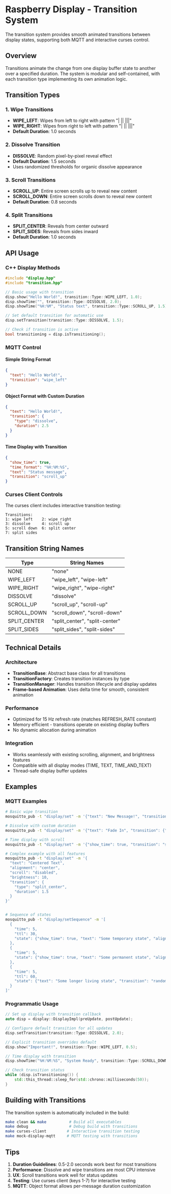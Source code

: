 # Raspberry Display - Transition System

The transition system provides smooth animated transitions between display states, supporting both MQTT and interactive curses control.

## Overview

Transitions animate the change from one display buffer state to another over a specified duration. The system is modular and self-contained, with each transition type implementing its own animation logic.

## Transition Types

### 1. **Wipe Transitions**
- **WIPE_LEFT**: Wipes from left to right with pattern "| || |||"
- **WIPE_RIGHT**: Wipes from right to left with pattern "| || |||"
- **Default Duration**: 1.0 seconds

### 2. **Dissolve Transition**  
- **DISSOLVE**: Random pixel-by-pixel reveal effect
- **Default Duration**: 1.5 seconds
- Uses randomized thresholds for organic dissolve appearance

### 3. **Scroll Transitions**
- **SCROLL_UP**: Entire screen scrolls up to reveal new content
- **SCROLL_DOWN**: Entire screen scrolls down to reveal new content  
- **Default Duration**: 0.8 seconds

### 4. **Split Transitions**
- **SPLIT_CENTER**: Reveals from center outward
- **SPLIT_SIDES**: Reveals from sides inward
- **Default Duration**: 1.0 seconds

## API Usage

### C++ Display Methods

```cpp
#include "display.hpp"
#include "transition.hpp"

// Basic usage with transition
disp.show("Hello World!", transition::Type::WIPE_LEFT, 1.0);
disp.showTime("", transition::Type::DISSOLVE, 2.0);
disp.showTime("%H:%M", "Status text", transition::Type::SCROLL_UP, 1.5);

// Set default transition for automatic use
disp.setTransition(transition::Type::DISSOLVE, 1.5);

// Check if transition is active
bool transitioning = disp.isTransitioning();
```

### MQTT Control

#### Simple String Format
```json
{
  "text": "Hello World!",
  "transition": "wipe_left"
}
```

#### Object Format with Custom Duration
```json
{
  "text": "Hello World!",
  "transition": {
    "type": "dissolve",
    "duration": 2.5
  }
}
```

#### Time Display with Transition
```json
{
  "show_time": true,
  "time_format": "%H:%M:%S",
  "text": "Status message",
  "transition": "scroll_up"
}
```

### Curses Client Controls

The curses client includes interactive transition testing:

```
Transitions:
1: wipe left    2: wipe right
3: dissolve     4: scroll up
5: scroll down  6: split center
7: split sides
```

## Transition String Names

| Type | String Names |
|------|-------------|
| NONE | "none" |
| WIPE_LEFT | "wipe_left", "wipe-left" |  
| WIPE_RIGHT | "wipe_right", "wipe-right" |
| DISSOLVE | "dissolve" |
| SCROLL_UP | "scroll_up", "scroll-up" |
| SCROLL_DOWN | "scroll_down", "scroll-down" |
| SPLIT_CENTER | "split_center", "split-center" |
| SPLIT_SIDES | "split_sides", "split-sides" |

## Technical Details

### Architecture
- **TransitionBase**: Abstract base class for all transitions
- **TransitionFactory**: Creates transition instances by type
- **TransitionManager**: Handles transition lifecycle and display updates
- **Frame-based Animation**: Uses delta time for smooth, consistent animation

### Performance
- Optimized for 15 Hz refresh rate (matches REFRESH_RATE constant)
- Memory efficient - transitions operate on existing display buffers
- No dynamic allocation during animation

### Integration
- Works seamlessly with existing scrolling, alignment, and brightness features
- Compatible with all display modes (TIME, TEXT, TIME_AND_TEXT)
- Thread-safe display buffer updates

## Examples

### MQTT Examples

```bash
# Basic wipe transition
mosquitto_pub -t "display/set" -m '{"text": "New Message!", "transition": "wipe_left"}'

# Dissolve with custom duration
mosquitto_pub -t "display/set" -m '{"text": "Fade In", "transition": {"type": "dissolve", "duration": 3.0}}'

# Time display with scroll
mosquitto_pub -t "display/set" -m '{"show_time": true, "transition": "scroll_up"}'

# Complex example with all features
mosquitto_pub -t "display/set" -m '{
  "text": "Centered Text",
  "alignment": "center",
  "scroll": "disabled", 
  "brightness": 10,
  "transition": {
    "type": "split_center",
    "duration": 1.5
  }
}'


# Sequence of states
mosquitto_pub -t "display/setSequence" -m '[
  {
    "time": 5,
    "ttl": 30,
    "state": {"show_time": true, "text": "Some temporary state", "alignment": "left", "transition": "random"}
  },
  {
    "time": 5,
    "state": {"show_time": true, "text": "Some permanent state", "alignment": "left", "transition": "random"}
  },
  {
    "time": 5,
    "ttl": 60,
    "state": {"text": "Some longer living state", "transition": "random", "alignment": "center"}
  }
]'

```

### Programmatic Usage

```cpp
// Set up display with transition callback
auto disp = display::DisplayImpl(preUpdate, postUpdate);

// Configure default transition for all updates
disp.setTransition(transition::Type::DISSOLVE, 2.0);

// Explicit transition overrides default
disp.show("Important!", transition::Type::WIPE_LEFT, 0.5);

// Time display with transition
disp.showTime("%H:%M:%S", "System Ready", transition::Type::SCROLL_DOWN);

// Check transition status
while (disp.isTransitioning()) {
    std::this_thread::sleep_for(std::chrono::milliseconds(50));
}
```

## Building with Transitions

The transition system is automatically included in the build:

```bash
make clean && make          # Build all executables
make debug                  # Debug build with transitions
make curses-client         # Interactive transition testing
make mock-display-mqtt     # MQTT testing with transitions
```

## Tips

1. **Duration Guidelines**: 0.5-2.0 seconds work best for most transitions
2. **Performance**: Dissolve and wipe transitions are most CPU intensive
3. **UX**: Scroll transitions work well for status updates
4. **Testing**: Use curses client (keys 1-7) for interactive testing
5. **MQTT**: Object format allows per-message duration customization
